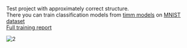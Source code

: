 Test project with approximately correct structure. <br>
There you can train classification models from <a href="https://github.com/rwightman/pytorch-image-models">timm models</a> on 
<a href="http://yann.lecun.com/exdb/mnist/">MNIST dataset</a>  <br>
<a href="https://wandb.ai/karine_ayrs/mnist-classification/reports/Report-on-MNIST-classification--VmlldzoxMTYyNDQ4"> Full training report</a>

![2](https://user-images.githubusercontent.com/52883493/139125000-6c9c0037-714f-4eec-aed6-6f65c0601241.JPG)
